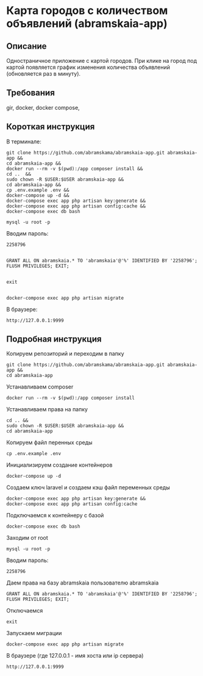 Карта городов с количеством объявлений (abramskaia-app)
=======================================================

## Описание ##

Одностраничное приложение с картой городов. При клике на город под картой появляется график изменения количества объявлений (обновляется раз в минуту).

## Требования ##

gir, docker, docker compose, 

## Короткая инструкция ##

В терминале:

	git clone https://github.com/abramskama/abramskaia-app.git abramskaia-app &&
	cd abramskaia-app &&
	docker run --rm -v $(pwd):/app composer install &&
	cd ..  &&
	sudo chown -R $USER:$USER abramskaia-app &&
	cd abramskaia-app &&
	cp .env.example .env &&
	docker-compose up -d &&
	docker-compose exec app php artisan key:generate &&
	docker-compose exec app php artisan config:cache &&
	docker-compose exec db bash

	mysql -u root -p

Вводим пароль:

	2258796
    

	GRANT ALL ON abramskaia.* TO 'abramskaia'@'%' IDENTIFIED BY '2258796'; FLUSH PRIVILEGES; EXIT;


	exit
    

	docker-compose exec app php artisan migrate

В браузере:

	http://127.0.0.1:9999

## Подробная инструкция ##

Копируем репозиторий и переходим в папку

	git clone https://github.com/abramskama/abramskaia-app.git abramskaia-app &&
	cd abramskaia-app

Устанавливаем composer

	docker run --rm -v $(pwd):/app composer install

Устанавливаем права на папку

	cd .. &&
	sudo chown -R $USER:$USER abramskaia-app &&
	cd abramskaia-app

Копируем файл перенных среды

	cp .env.example .env

Инициализируем создание контейнеров

	docker-compose up -d

Создаем ключ laravel и создаем кэш файл переменных среды

	docker-compose exec app php artisan key:generate &&
	docker-compose exec app php artisan config:cache

Подключаемся к контейнеру с базой

	docker-compose exec db bash

Заходим от root

	mysql -u root -p

Вводим пароль:

	2258796

Даем права на базу abramskaia пользователю abramskaia

	GRANT ALL ON abramskaia.* TO 'abramskaia'@'%' IDENTIFIED BY '2258796'; FLUSH PRIVILEGES; EXIT;

Отключаемся

	exit

Запускаем миграции

	docker-compose exec app php artisan migrate

В браузере (где 127.0.0.1 - имя хоста или ip сервера)

	http://127.0.0.1:9999

